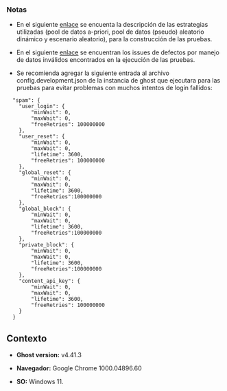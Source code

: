 ### Notas

* En el siguiente [enlace](https://github.com/j-albarracin-uniandes/pruebas-automatizadas/wiki/semana7) se encuenta la descripción de las estrategias utilizadas (pool de datos a-priori, pool de datos (pseudo) aleatorio dinámico y escenario aleatorio), para la construcción de las pruebas.
* En el siguiente [enlace](https://github.com/j-albarracin-uniandes/pruebas-automatizadas/issues) se encuentran los issues de defectos por manejo de datos inválidos encontrados en la ejecución de las pruebas.

* Se recomienda agregar la siguiente entrada al archivo config.development.json de la instancia de ghost que ejecutara para las pruebas para evitar problemas con muchos intentos de login fallidos:
```
  "spam": {
	"user_login": {
		"minWait": 0,
		"maxWait": 0,
		"freeRetries": 100000000
	},
	"user_reset": {
		"minWait": 0,
		"maxWait": 0,
		"lifetime": 3600,
		"freeRetries": 100000000
	},
	"global_reset": {
		"minWait": 0,
		"maxWait": 0,
		"lifetime": 3600,
		"freeRetries":100000000
	},
	"global_block": {
		"minWait": 0,
		"maxWait": 0,
		"lifetime": 3600,
		"freeRetries":100000000
	},
	"private_block": {
		"minWait": 0,
		"maxWait": 0,
		"lifetime": 3600,
		"freeRetries":100000000
	},
	"content_api_key": {
		"minWait": 0,
		"maxWait": 0,
		"lifetime": 3600,
		"freeRetries": 100000000
	}
  }
```
## Contexto

+ **Ghost version:**  v4.41.3

+ **Navegador:** Google Chrome 1000.04896.60

+ **SO:** Windows 11.
